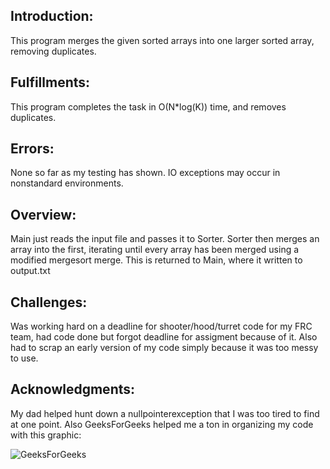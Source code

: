 ## Introduction:
This program merges the given sorted arrays into one larger sorted array, removing duplicates.
## Fulfillments:
This program completes the task in O(N*log(K)) time, and removes duplicates.
## Errors:
None so far as my testing has shown. IO exceptions may occur in nonstandard environments.
## Overview: 
Main just reads the input file and passes it to Sorter. Sorter then merges an array into the first, iterating until every array has been merged using a modified mergesort merge. This is returned to Main, where it written to output.txt
## Challenges:
Was working hard on a deadline for shooter/hood/turret code for my FRC team, had code done but forgot deadline for assigment because of it. Also had to scrap an early version of my code simply because it was too messy to use.
## Acknowledgments:
My dad helped hunt down a nullpointerexception that I was too tired to find at one point. Also GeeksForGeeks helped me a ton in organizing my code with this graphic:

![GeeksForGeeks](https://media.geeksforgeeks.org/wp-content/cdn-uploads/20190620135819/Merge-two-sorted-arrays1.png)